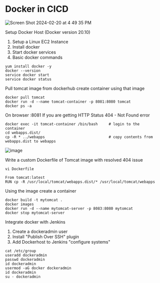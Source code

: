 # Docker in CICD

![Screen Shot 2024-02-20 at 4 49 35 PM](https://github.com/tspoorthyreddy/CICD-with-Git-Jenkins-Ansible-K8s/assets/93954534/e92f1210-93da-435a-8db2-273e08e4c88b)

Setup Docker Host (Docker version 20.10)
1. Setup a Linux EC2 Instance
2. Install docker
3. Start docker services
4. Basic docker commands

```
yum install docker -y
docker --version
service docker start
service docker status
```

Pull tomcat image from dockerhub
create container using that image

```
docker pull tomcat
docker run -d --name tomcat-container -p 8081:8080 tomcat
docker ps -a
```

On browser <server pub IP>:8081
If you are getting HTTP Status 404 - Not Found error
```
docker exec -it tomcat-container /bin/bash     # login to the container
cd webapps.dist/
cp -R * ../webapps                             # copy contents from webapps.dist to webapps
```

![image](https://github.com/tspoorthyreddy/CICD-with-Git-Jenkins-Ansible-K8s/assets/93954534/fc9b516e-b18c-4a46-81fa-ebfb206dbd85)

Write a custom Dockerfile of Tomcat image with resolved 404 issue

```
vi Dockerfile

From tomcat:latest
RUN cp -R /usr/local/tomcat/webapps.dist/* /usr/local/tomcat/webapps
```
Using the image create a container
```
docker build -t mytomcat .
docker images
docker run -d --name mytomcat-server -p 8083:8080 mytomcat
docker stop mytomcat-server
```
Integrate docker with Jenkins
1. Create a dockeradmin user
2. Install "Publish Over SSH" plugin
3. Add Dockerhost to Jenkins "configure systems"

```
cat /etc/group
useradd dockeradmin
passwd dockeradmin
id dockeradmin
usermod -aG docker dockeradmin
id dockeradmin
su - dockeradmin
```
